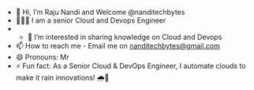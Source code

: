 - 👋 Hi, I’m Raju Nandi and Welcome @nanditechbytes
- 🧑🏻‍💻 I am a senior Cloud and Devops Engineer
- - 👀 I’m interested in sharing knowledge on Cloud and Devops
- 📫 How to reach me - Email me on nanditechbytes@gmail.com
- 😄 Pronouns: Mr
- ⚡ Fun fact: As a Senior Cloud & DevOps Engineer, I automate clouds to make it rain innovations! 🌧️🚀

